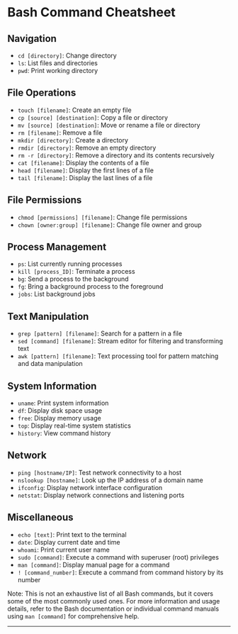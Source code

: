 # Bash Command Cheatsheet

## Navigation
- `cd [directory]`: Change directory
- `ls`: List files and directories
- `pwd`: Print working directory

## File Operations
- `touch [filename]`: Create an empty file
- `cp [source] [destination]`: Copy a file or directory
- `mv [source] [destination]`: Move or rename a file or directory
- `rm [filename]`: Remove a file
- `mkdir [directory]`: Create a directory
- `rmdir [directory]`: Remove an empty directory
- `rm -r [directory]`: Remove a directory and its contents recursively
- `cat [filename]`: Display the contents of a file
- `head [filename]`: Display the first lines of a file
- `tail [filename]`: Display the last lines of a file

## File Permissions
- `chmod [permissions] [filename]`: Change file permissions
- `chown [owner:group] [filename]`: Change file owner and group

## Process Management
- `ps`: List currently running processes
- `kill [process_ID]`: Terminate a process
- `bg`: Send a process to the background
- `fg`: Bring a background process to the foreground
- `jobs`: List background jobs

## Text Manipulation
- `grep [pattern] [filename]`: Search for a pattern in a file
- `sed [command] [filename]`: Stream editor for filtering and transforming text
- `awk [pattern] [filename]`: Text processing tool for pattern matching and data manipulation

## System Information
- `uname`: Print system information
- `df`: Display disk space usage
- `free`: Display memory usage
- `top`: Display real-time system statistics
- `history`: View command history

## Network
- `ping [hostname/IP]`: Test network connectivity to a host
- `nslookup [hostname]`: Look up the IP address of a domain name
- `ifconfig`: Display network interface configuration
- `netstat`: Display network connections and listening ports

## Miscellaneous
- `echo [text]`: Print text to the terminal
- `date`: Display current date and time
- `whoami`: Print current user name
- `sudo [command]`: Execute a command with superuser (root) privileges
- `man [command]`: Display manual page for a command
- `! [command_number]`: Execute a command from command history by its number

Note: This is not an exhaustive list of all Bash commands, but it covers some of the most commonly used ones. For more information and usage details, refer to the Bash documentation or individual command manuals using `man [command]` for comprehensive help.


--- 






